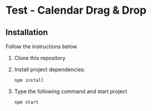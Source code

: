 # Test - Calendar Drag & Drop 

## Installation

Follow the instructions below

1. Clone this repository

1. Install project dependencies:

    ```
    npm install
    ```

1. Type the following command and start project

    ```
    npm start
    ```
